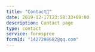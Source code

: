 ```yaml
---
title: "Contact📧"
date: 2019-12-17T23:58:33+09:00
description: Contact page
type: contact
service: formspree
formId: "1427298682@qq.com"
---
```

